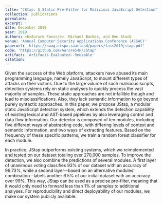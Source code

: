 ```yaml
---
title: "JStap: A Static Pre-Filter for Malicious JavaScript Detection"
collection: publications
permalink:
excerpt: ''
date: December 2019
year: 2019
authors: <b>Aurore Fass</b>, Michael Backes, and Ben Stock
venue: 'Annual Computer Security Applications Conference (ACSAC)'
paperurl: 'https://swag.cispa.saarland/papers/fass2019jstap.pdf'
code: 'https://github.com/Aurore54F/JStap'
artifact: 'Artifacts Evaluated--Reusable'
citation:
---
```

Given the success of the Web platform, attackers have abused its main programming language, namely JavaScript, to mount different types of attacks on their victims. Due to the large volume of such malicious scripts, detection systems rely on static analyses to quickly process the vast majority of samples. These static approaches are not infallible though and lead to misclassifications. Also, they lack semantic information to go beyond purely syntactic approaches. In this paper, we propose JStap, a modular static JavaScript detection system, which extends the detection capability of existing lexical and AST-based pipelines by also leveraging control and data flow information. Our detector is composed of ten modules, including five different ways of abstracting code, with differing levels of context and semantic information, and two ways of extracting features. Based on the frequency of these specific patterns, we train a random forest classifier for each module.

In practice, JStap outperforms existing systems, which we reimplemented and tested on our dataset totaling over 270,000 samples. To improve the detection, we also combine the predictions of several modules. A first layer of unanimous voting classifies 93% of our dataset with an accuracy of 99.73%, while a second layer--based on an alternative modules' combination--labels another 6.5% of our initial dataset with an accuracy over 99%. This way, JStap can be used as a precise pre-filter, meaning that it would only need to forward less than 1% of samples to additional analyses. For reproducibility and direct deployability of our modules, we make our system publicly available.